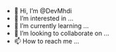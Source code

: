 - 👋 Hi, I’m @DevMhdi
- 👀 I’m interested in ...
- 🌱 I’m currently learning ...
- 💞️ I’m looking to collaborate on ...
- 📫 How to reach me ...

<!---
DevMhdi/DevMhdi is a ✨ special ✨ repository because its `README.md` (this file) appears on your GitHub profile.
You can click the Preview link to take a look at your changes.
--->
